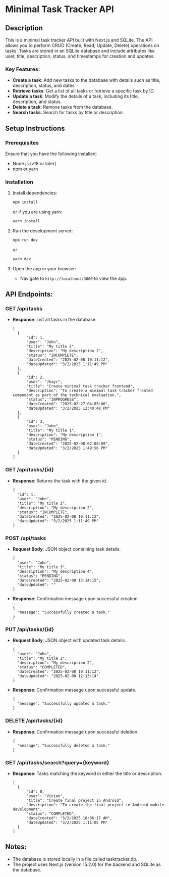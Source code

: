 # Minimal Task Tracker API

## Description

This is a minimal task tracker API built with Next.js and SQLite. The API allows you to perform CRUD (Create, Read, Update, Delete) operations on tasks. Tasks are stored in an SQLite database and include attributes like user, title, description, status, and timestamps for creation and updates.

### Key Features:

- **Create a task**: Add new tasks to the database with details such as title, description, status, and dates.
- **Retrieve tasks**: Get a list of all tasks or retrieve a specific task by ID.
- **Update a task**: Modify the details of a task, including its title, description, and status.
- **Delete a task**: Remove tasks from the database.
- **Search tasks**: Search for tasks by title or description.

## Setup Instructions

### Prerequisites

Ensure that you have the following installed:

- Node.js (v18 or later)
- npm or yarn

### Installation

1. Install dependencies:

   ```bash
   npm install
   ```

   or if you are using yarn:

   ```bash
   yarn install
   ```

2. Run the development server:

   ```bash
   npm run dev
   ```

   or

   ```bash
   yarn dev
   ```

3. Open the app in your browser:
   - Navigate to `http://localhost:3000` to view the app.

## API Endpoints:

### GET /api/tasks

- **Response**: List all tasks in the database.
  ```
  [
    {
        "id": 1,
        "user": "John",
        "title": "My title 2",
        "description": "My description 2",
        "status": "INCOMPLETE",
        "dateCreated": "2025-02-08 10:11:12",
        "dateUpdated": "3/2/2025 1:11:49 PM"
    },
    {
        "id": 2,
        "user": "Jhayr",
        "title": "Create minimal task tracker frontend",
        "description": "To create a minimal task tracker fronted component as part of the technical evaluation.",
        "status": "INPROGRESS",
        "dateCreated": "2025-02-27 04:05:06",
        "dateUpdated": "3/2/2025 12:40:48 PM"
    },
    {
        "id": 3,
        "user": "John",
        "title": "My title 1",
        "description": "My description 1",
        "status": "PENDING",
        "dateCreated": "2025-02-08 07:08:09",
        "dateUpdated": "3/2/2025 1:49:56 PM"
    }
  ]
  ```

### GET /api/tasks/{id}

- **Response**: Returns the task with the given id.
  ```
  {
    "id": 1,
    "user": "John",
    "title": "My title 2",
    "description": "My description 2",
    "status": "INCOMPLETE",
    "dateCreated": "2025-02-08 10:11:12",
    "dateUpdated": "3/2/2025 1:11:49 PM"
  }
  ```

### POST /api/tasks

- **Request Body**: JSON object containing task details.
  ```
  {
    "user": "John",
    "title": "My title 3",
    "description": "My description 4",
    "status": "PENDING",
    "dateCreated": "2025-02-08 13:14:15",
    "dateUpdated": ""
  }
  ```
  
- **Response**: Confirmation message upon successful creation.
  ```
  {
    "message": "Successfully created a task."
  }
  ```

### PUT /api/tasks/{id}

- **Request Body**: JSON object with updated task details.
  ```
  {
    "user": "John",
    "title": "My title 2",
    "description": "My description 2",
    "status": "COMPLETED",
    "dateCreated": "2025-02-08 10:11:12",
    "dateUpdated": "2025-02-08 12:13:14"
  }
  ```
  
- **Response**: Confirmation message upon successful update.
  ```
  {
    "message": "Successfully updated a task."
  }
  ```

### DELETE /api/tasks/{id}

- **Response**: Confirmation message upon successful deletion.
  ```
  {
    "message": "Successfully deleted a task."
  }
  ```

### GET /api/tasks/search?query={keyword}

- **Response**: Tasks matching the keyword in either the title or description.
  ```
  [
    {
        "id": 8,
        "user": "Vivian",
        "title": "Create final project in Android",
        "description": "To create the final project in Android mobile development",
        "status": "COMPLETED",
        "dateCreated": "3/2/2025 10:06:17 AM",
        "dateUpdated": "3/2/2025 1:11:05 PM"
    }
  ]
  ```

## Notes:

- The database is stored locally in a file called tasktracker.db.
- The project uses Next.js (version 15.2.0) for the backend and SQLite as the database.
